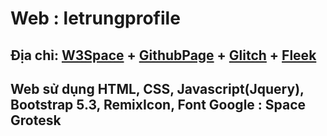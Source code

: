 # Web : letrungprofile 
## Địa chỉ: [W3Space](https://letrung.w3spaces.com) + [GithubPage](https://truyang.github.io/letrungprofile) + [Glitch](https://tasty-pear-gull.glitch.me) + [Fleek](https://cold-shape-8450.on.fleek.co)
## Web sử dụng HTML, CSS, Javascript(Jquery), Bootstrap 5.3, RemixIcon, Font Google : Space Grotesk
